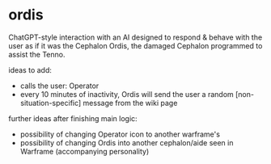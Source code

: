 # ordis

ChatGPT-style interaction with an AI designed to respond & behave with the user as if it was the Cephalon Ordis, the damaged Cephalon programmed to assist the Tenno.

ideas to add:
- calls the user: Operator
- every 10 minutes of inactivity, Ordis will send the user a random [non-situation-specific] message from the wiki page

further ideas after finishing main logic:
- possibility of changing Operator icon to another warframe's
- possibility of changing Ordis into another cephalon/aide seen in Warframe (accompanying personality)
